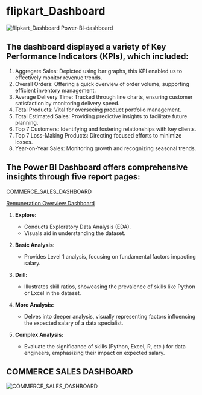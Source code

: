 # flipkart_Dashboard
![flipkart_Dashboard Power-BI-dashboard](https://github.com/yashsahu27420/Power-BI-dashboard/blob/main/flipkart_Dashboard.png?raw=true)
## The dashboard displayed a variety of Key Performance Indicators (KPIs), which included:
1. Aggregate Sales: Depicted using bar graphs, this KPI enabled us to effectively monitor revenue trends.
2. Overall Orders: Offering a quick overview of order volume, supporting efficient inventory management.
3. Average Delivery Time: Tracked through line charts, ensuring customer satisfaction by monitoring delivery speed.
4. Total Products: Vital for overseeing product portfolio management.
5. Total Estimated Sales: Providing predictive insights to facilitate future planning.
6. Top 7 Customers: Identifying and fostering relationships with key clients.
7. Top 7 Loss-Making Products: Directing focused efforts to minimize losses.
8. Year-on-Year Sales: Monitoring growth and recognizing seasonal trends.



## The Power BI Dashboard offers comprehensive insights through five report pages:
[COMMERCE_SALES_DASHBOARD](https://github.com/yashsahu27420/Power-BI-dashboard/blob/main/COMMERCE%20SALES%20DASHBOARD.png?raw=true)

[Remuneration Overview Dashboard ](https://github.com/yashsahu27420/Data-Visualization-dashboard/blob/main/Remuneration%20Overview%20Dashboard%20(1).png)

1. **Explore:**
   - Conducts Exploratory Data Analysis (EDA).
   - Visuals aid in understanding the dataset.

2. **Basic Analysis:**
   - Provides Level 1 analysis, focusing on fundamental factors impacting salary.

3. **Drill:**
   - Illustrates skill ratios, showcasing the prevalence of skills like Python or Excel in the dataset.

4. **More Analysis:**
   - Delves into deeper analysis, visually representing factors influencing the expected salary of a data specialist.

5. **Complex Analysis:**
   - Evaluate the significance of skills (Python, Excel, R, etc.) for data engineers, emphasizing their impact on expected salary.

## COMMERCE SALES DASHBOARD

![COMMERCE_SALES_DASHBOARD](https://github.com/yashsahu27420/Power-BI-dashboard/blob/main/COMMERCE%20SALES%20DASHBOARD.png?raw=true)
